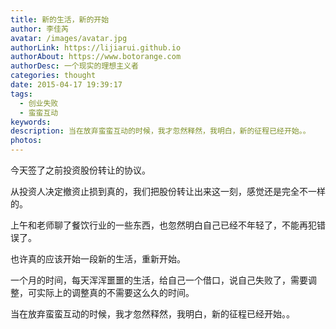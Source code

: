 ```yaml
---
title: 新的生活，新的开始
author: 李佳芮
avatar: /images/avatar.jpg
authorLink: https://lijiarui.github.io
authorAbout: https://www.botorange.com
authorDesc: 一个现实的理想主义者
categories: thought
date: 2015-04-17 19:39:17
tags:
  - 创业失败
  - 蛮蛮互动
keywords:
description: 当在放弃蛮蛮互动的时候，我才忽然释然，我明白，新的征程已经开始。。
photos:
---
```


今天签了之前投资股份转让的协议。       

从投资人决定撤资止损到真的，我们把股份转让出来这一刻，感觉还是完全不一样的。       

上午和老师聊了餐饮行业的一些东西，也忽然明白自己已经不年轻了，不能再犯错误了。       

也许真的应该开始一段新的生活，重新开始。       

一个月的时间，每天浑浑噩噩的生活，给自己一个借口，说自己失败了，需要调整，可实际上的调整真的不需要这么久的时间。       

当在放弃蛮蛮互动的时候，我才忽然释然，我明白，新的征程已经开始。。       